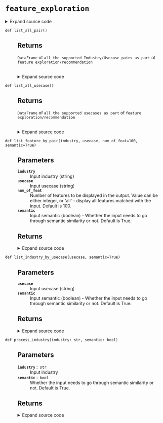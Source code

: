 # <code>feature_exploration</code>
<details class="source">
<summary>
<span>Expand source code</span>
</summary>
<pre>
```python
import pandas as pd
import numpy as np
from sentence_transformers import SentenceTransformer
from sentence_transformers import util

model_fer = SentenceTransformer("all-mpnet-base-v2")
input_path_fer = "https://raw.githubusercontent.com/anovos/anovos/main/data/feature_recommender/flatten_fr_db.csv"
df_input_fer = pd.read_csv(input_path_fer)
df_input_fer = df_input_fer.rename(columns=lambda x: x.strip().replace(" ", "_"))
feature_name_column = str(df_input_fer.columns.tolist()[0])
feature_desc_column = str(df_input_fer.columns.tolist()[1])
industry_column = str(df_input_fer.columns.tolist()[2])
usecase_column = str(df_input_fer.columns.tolist()[3])
source_column = str(df_input_fer.columns.tolist()[4])


def list_all_industry():
    """:return: DataFrame of all the supported industries as part of feature exploration/recommendation"""
    odf_uni = df_input_fer.iloc[:, 2].unique()
    odf = pd.DataFrame(odf_uni, columns=["Industry"])
    return odf


def list_all_usecase():
    """

    Returns
    -------
    DataFrame of all the supported usecases as part of feature exploration/recommendation
    """
    odf_uni = df_input_fer.iloc[:, 3].unique()
    odf = pd.DataFrame(odf_uni, columns=["Usecase"])
    return odf


def list_all_pair():
    """
    Returns
    -------
    DataFrame of all the supported Industry/Usecase pairs as part of feature exploration/recommendation
    """
    odf = df_input_fer.iloc[:, [2, 3]].drop_duplicates(keep="last", ignore_index=True)
    return odf


def process_usecase(usecase: str, semantic: bool):
    """

    Parameters
    ----------
    usecase : str
        Input usecase
    semantic : bool
        Whether the input needs to go through semantic similarity or not. Default is True.

    Returns
    -------

    """
    if type(semantic) != bool:
        raise TypeError("Invalid input for semantic")
    if type(usecase) != str:
        raise TypeError("Invalid input for usecase")
    usecase = usecase.lower().strip()
    usecase = usecase.replace("[^A-Za-z0-9 ]+", " ")
    all_usecase = list_all_usecase()["Usecase"].to_list()
    if semantic and usecase not in all_usecase:
        all_usecase_embeddings = model_fer.encode(all_usecase, convert_to_tensor=True)
        usecase_embeddings = model_fer.encode(usecase, convert_to_tensor=True)
        cos_scores = util.pytorch_cos_sim(usecase_embeddings, all_usecase_embeddings)[0]
        first_match_index = int(np.argpartition(-cos_scores, 0)[0])
        processed_usecase = all_usecase[first_match_index]
        print(
            "Given input Usecase is not available. Showing the most semantically relevant Usecase result: ",
            processed_usecase,
        )
    else:
        processed_usecase = usecase
    return processed_usecase


def process_industry(industry: str, semantic: bool):
    """

    Parameters
    ----------
    industry : str
        Input industry
    semantic : bool
        Whether the input needs to go through semantic similarity or not. Default is True.

    Returns
    -------

    """
    if type(semantic) != bool:
        raise TypeError("Invalid input for semantic")
    if type(industry) != str:
        raise TypeError("Invalid input for industry")
    industry = industry.lower().strip()
    industry = industry.replace("[^A-Za-z0-9 ]+", " ")
    all_industry = list_all_industry()["Industry"].to_list()
    if semantic and industry not in all_industry:
        all_industry_embeddings = model_fer.encode(all_industry, convert_to_tensor=True)
        industry_embeddings = model_fer.encode(industry, convert_to_tensor=True)
        cos_scores = util.pytorch_cos_sim(industry_embeddings, all_industry_embeddings)[
            0
        ]
        first_match_index = int(np.argpartition(-cos_scores, 0)[0])
        processed_industry = all_industry[first_match_index]
        print(
            "Given input Industry is not available. Showing the most semantically relevant Industry result: ",
            processed_industry,
        )
    else:
        processed_industry = industry
    return processed_industry


def list_usecase_by_industry(industry, semantic=True):
    """

    Parameters
    ----------
    industry
        Input industry (string)
    semantic
        Input semantic (boolean) - Whether the input needs to go through semantic similarity or not. Default is True.

    Returns
    -------

    """
    industry = process_industry(industry, semantic)
    odf = pd.DataFrame(df_input_fer.loc[df_input_fer.iloc[:, 2] == industry].iloc[:, 3])
    odf = odf.drop_duplicates(keep="last", ignore_index=True)
    return odf


def list_industry_by_usecase(usecase, semantic=True):
    """

    Parameters
    ----------
    usecase
        Input usecase (string)
    semantic
        Input semantic (boolean) - Whether the input needs to go through semantic similarity or not. Default is True.

    Returns
    -------

    """
    usecase = process_usecase(usecase, semantic)
    odf = pd.DataFrame(df_input_fer.loc[df_input_fer.iloc[:, 3] == usecase].iloc[:, 2])
    odf = odf.drop_duplicates(keep="last", ignore_index=True)
    return odf


def list_feature_by_industry(industry, num_of_feat=100, semantic=True):
    """

    Parameters
    ----------
    industry
        Input industry (string)
    num_of_feat
        Number of features to be displayed in the output.
        Value can be either integer, or 'all' - display all features matched with the input. Default is 100.
    semantic
        Input semantic (boolean) - Whether the input needs to go through semantic similarity or not. Default is True.

    Returns
    -------

    """
    if type(num_of_feat) != int or num_of_feat < 0:
        if num_of_feat != "all":
            raise TypeError("Invalid input for num_of_feat")
    industry = process_industry(industry, semantic)
    odf = df_input_fer.loc[df_input_fer.iloc[:, 2] == industry].drop_duplicates(
        keep="last", ignore_index=True
    )
    if len(odf) > 0:
        odf["count"] = odf.groupby(usecase_column)[usecase_column].transform("count")
        odf.sort_values("count", inplace=True, ascending=False)
        odf = odf.drop("count", axis=1)
        if num_of_feat != "all":
            odf = odf.head(num_of_feat).reset_index(drop=True)
        else:
            odf = odf.reset_index(drop=True)
    return odf


def list_feature_by_usecase(usecase, num_of_feat=100, semantic=True):
    """

    Parameters
    ----------
    usecase
        Input usecase (string)
    num_of_feat
        Number of features to be displayed in the output.
        Value can be either integer, or 'all' - display all features matched with the input.  Default is 100.
    semantic
        Input semantic (boolean) - Whether the input needs to go through semantic similarity or not. Default is True.

    Returns
    -------

    """
    if type(num_of_feat) != int or num_of_feat < 0:
        if num_of_feat != "all":
            raise TypeError("Invalid input for num_of_feat")
    usecase = process_usecase(usecase, semantic)
    odf = df_input_fer.loc[df_input_fer.iloc[:, 3] == usecase].drop_duplicates(
        keep="last", ignore_index=True
    )
    if len(odf) > 0:
        odf["count"] = odf.groupby(industry_column)[industry_column].transform("count")
        odf.sort_values("count", inplace=True, ascending=False)
        odf = odf.drop("count", axis=1)
        if num_of_feat != "all":
            odf = odf.head(num_of_feat).reset_index(drop=True)
        else:
            odf = odf.reset_index(drop=True)
    return odf


def list_feature_by_pair(industry, usecase, num_of_feat=100, semantic=True):
    """

    Parameters
    ----------
    industry
        Input industry (string)
    usecase
        Input usecase (string)
    num_of_feat
        Number of features to be displayed in the output.
        Value can be either integer, or 'all' - display all features matched with the input.  Default is 100.
    semantic
        Input semantic (boolean) - Whether the input needs to go through semantic similarity or not. Default is True.

    Returns
    -------

    """
    if type(num_of_feat) != int or num_of_feat < 0:
        if num_of_feat != "all":
            raise TypeError("Invalid input for num_of_feat")
    industry = process_industry(industry, semantic)
    usecase = process_usecase(usecase, semantic)
    if num_of_feat != "all":
        odf = (
            df_input_fer.loc[
                (df_input_fer.iloc[:, 2] == industry)
                & (df_input_fer.iloc[:, 3] == usecase)
            ]
            .drop_duplicates(keep="last", ignore_index=True)
            .head(num_of_feat)
        )
    else:
        odf = df_input_fer.loc[
            (df_input_fer.iloc[:, 2] == industry) & (df_input_fer.iloc[:, 3] == usecase)
        ].drop_duplicates(keep="last", ignore_index=True)
    return odf
```
</pre>
</details>
## Functions
<dl>
<dt id="anovos.feature_recommender.feature_exploration.list_all_industry"><code class="name flex hljs csharp">
<span class="k">def</span> <span class="nf"><span class="ident">list_all_industry</span></span>(<span class="n">)</span>
</code></dt>
<dd>
<div class="desc"><p>:return: DataFrame of all the supported industries as part of feature exploration/recommendation</p></div>
<details class="source">
<summary>
<span>Expand source code</span>
</summary>
<pre>
```python
def list_all_industry():
    """:return: DataFrame of all the supported industries as part of feature exploration/recommendation"""
    odf_uni = df_input_fer.iloc[:, 2].unique()
    odf = pd.DataFrame(odf_uni, columns=["Industry"])
    return odf
```
</pre>
</details>
</dd>
<dt id="anovos.feature_recommender.feature_exploration.list_all_pair"><code class="name flex hljs csharp">
<span class="k">def</span> <span class="nf"><span class="ident">list_all_pair</span></span>(<span class="n">)</span>
</code></dt>
<dd>
<div class="desc"><h2 id="returns">Returns</h2>
<dl>
<dt><code>DataFrame</code> of <code>all the supported Industry/Usecase pairs as part</code> of <code>feature exploration/recommendation</code></dt>
<dd>&nbsp;</dd>
</dl></div>
<details class="source">
<summary>
<span>Expand source code</span>
</summary>
<pre>
```python
def list_all_pair():
    """
    Returns
    -------
    DataFrame of all the supported Industry/Usecase pairs as part of feature exploration/recommendation
    """
    odf = df_input_fer.iloc[:, [2, 3]].drop_duplicates(keep="last", ignore_index=True)
    return odf
```
</pre>
</details>
</dd>
<dt id="anovos.feature_recommender.feature_exploration.list_all_usecase"><code class="name flex hljs csharp">
<span class="k">def</span> <span class="nf"><span class="ident">list_all_usecase</span></span>(<span class="n">)</span>
</code></dt>
<dd>
<div class="desc"><h2 id="returns">Returns</h2>
<dl>
<dt><code>DataFrame</code> of <code>all the supported usecases as part</code> of <code>feature exploration/recommendation</code></dt>
<dd>&nbsp;</dd>
</dl></div>
<details class="source">
<summary>
<span>Expand source code</span>
</summary>
<pre>
```python
def list_all_usecase():
    """

    Returns
    -------
    DataFrame of all the supported usecases as part of feature exploration/recommendation
    """
    odf_uni = df_input_fer.iloc[:, 3].unique()
    odf = pd.DataFrame(odf_uni, columns=["Usecase"])
    return odf
```
</pre>
</details>
</dd>
<dt id="anovos.feature_recommender.feature_exploration.list_feature_by_industry"><code class="name flex hljs csharp">
<span class="k">def</span> <span class="nf"><span class="ident">list_feature_by_industry</span></span>(<span class="n">industry, num_of_feat=100, semantic=True)</span>
</code></dt>
<dd>
<div class="desc"><h2 id="parameters">Parameters</h2>
<dl>
<dt><strong><code>industry</code></strong></dt>
<dd>Input industry (string)</dd>
<dt><strong><code>num_of_feat</code></strong></dt>
<dd>Number of features to be displayed in the output.
Value can be either integer, or 'all' - display all features matched with the input. Default is 100.</dd>
<dt><strong><code>semantic</code></strong></dt>
<dd>Input semantic (boolean) - Whether the input needs to go through semantic similarity or not. Default is True.</dd>
</dl>
<h2 id="returns">Returns</h2></div>
<details class="source">
<summary>
<span>Expand source code</span>
</summary>
<pre>
```python
def list_feature_by_industry(industry, num_of_feat=100, semantic=True):
    """

    Parameters
    ----------
    industry
        Input industry (string)
    num_of_feat
        Number of features to be displayed in the output.
        Value can be either integer, or 'all' - display all features matched with the input. Default is 100.
    semantic
        Input semantic (boolean) - Whether the input needs to go through semantic similarity or not. Default is True.

    Returns
    -------

    """
    if type(num_of_feat) != int or num_of_feat < 0:
        if num_of_feat != "all":
            raise TypeError("Invalid input for num_of_feat")
    industry = process_industry(industry, semantic)
    odf = df_input_fer.loc[df_input_fer.iloc[:, 2] == industry].drop_duplicates(
        keep="last", ignore_index=True
    )
    if len(odf) > 0:
        odf["count"] = odf.groupby(usecase_column)[usecase_column].transform("count")
        odf.sort_values("count", inplace=True, ascending=False)
        odf = odf.drop("count", axis=1)
        if num_of_feat != "all":
            odf = odf.head(num_of_feat).reset_index(drop=True)
        else:
            odf = odf.reset_index(drop=True)
    return odf
```
</pre>
</details>
</dd>
<dt id="anovos.feature_recommender.feature_exploration.list_feature_by_pair"><code class="name flex hljs csharp">
<span class="k">def</span> <span class="nf"><span class="ident">list_feature_by_pair</span></span>(<span class="n">industry, usecase, num_of_feat=100, semantic=True)</span>
</code></dt>
<dd>
<div class="desc"><h2 id="parameters">Parameters</h2>
<dl>
<dt><strong><code>industry</code></strong></dt>
<dd>Input industry (string)</dd>
<dt><strong><code>usecase</code></strong></dt>
<dd>Input usecase (string)</dd>
<dt><strong><code>num_of_feat</code></strong></dt>
<dd>Number of features to be displayed in the output.
Value can be either integer, or 'all' - display all features matched with the input.
Default is 100.</dd>
<dt><strong><code>semantic</code></strong></dt>
<dd>Input semantic (boolean) - Whether the input needs to go through semantic similarity or not. Default is True.</dd>
</dl>
<h2 id="returns">Returns</h2></div>
<details class="source">
<summary>
<span>Expand source code</span>
</summary>
<pre>
```python
def list_feature_by_pair(industry, usecase, num_of_feat=100, semantic=True):
    """

    Parameters
    ----------
    industry
        Input industry (string)
    usecase
        Input usecase (string)
    num_of_feat
        Number of features to be displayed in the output.
        Value can be either integer, or 'all' - display all features matched with the input.  Default is 100.
    semantic
        Input semantic (boolean) - Whether the input needs to go through semantic similarity or not. Default is True.

    Returns
    -------

    """
    if type(num_of_feat) != int or num_of_feat < 0:
        if num_of_feat != "all":
            raise TypeError("Invalid input for num_of_feat")
    industry = process_industry(industry, semantic)
    usecase = process_usecase(usecase, semantic)
    if num_of_feat != "all":
        odf = (
            df_input_fer.loc[
                (df_input_fer.iloc[:, 2] == industry)
                & (df_input_fer.iloc[:, 3] == usecase)
            ]
            .drop_duplicates(keep="last", ignore_index=True)
            .head(num_of_feat)
        )
    else:
        odf = df_input_fer.loc[
            (df_input_fer.iloc[:, 2] == industry) & (df_input_fer.iloc[:, 3] == usecase)
        ].drop_duplicates(keep="last", ignore_index=True)
    return odf
```
</pre>
</details>
</dd>
<dt id="anovos.feature_recommender.feature_exploration.list_feature_by_usecase"><code class="name flex hljs csharp">
<span class="k">def</span> <span class="nf"><span class="ident">list_feature_by_usecase</span></span>(<span class="n">usecase, num_of_feat=100, semantic=True)</span>
</code></dt>
<dd>
<div class="desc"><h2 id="parameters">Parameters</h2>
<dl>
<dt><strong><code>usecase</code></strong></dt>
<dd>Input usecase (string)</dd>
<dt><strong><code>num_of_feat</code></strong></dt>
<dd>Number of features to be displayed in the output.
Value can be either integer, or 'all' - display all features matched with the input.
Default is 100.</dd>
<dt><strong><code>semantic</code></strong></dt>
<dd>Input semantic (boolean) - Whether the input needs to go through semantic similarity or not. Default is True.</dd>
</dl>
<h2 id="returns">Returns</h2></div>
<details class="source">
<summary>
<span>Expand source code</span>
</summary>
<pre>
```python
def list_feature_by_usecase(usecase, num_of_feat=100, semantic=True):
    """

    Parameters
    ----------
    usecase
        Input usecase (string)
    num_of_feat
        Number of features to be displayed in the output.
        Value can be either integer, or 'all' - display all features matched with the input.  Default is 100.
    semantic
        Input semantic (boolean) - Whether the input needs to go through semantic similarity or not. Default is True.

    Returns
    -------

    """
    if type(num_of_feat) != int or num_of_feat < 0:
        if num_of_feat != "all":
            raise TypeError("Invalid input for num_of_feat")
    usecase = process_usecase(usecase, semantic)
    odf = df_input_fer.loc[df_input_fer.iloc[:, 3] == usecase].drop_duplicates(
        keep="last", ignore_index=True
    )
    if len(odf) > 0:
        odf["count"] = odf.groupby(industry_column)[industry_column].transform("count")
        odf.sort_values("count", inplace=True, ascending=False)
        odf = odf.drop("count", axis=1)
        if num_of_feat != "all":
            odf = odf.head(num_of_feat).reset_index(drop=True)
        else:
            odf = odf.reset_index(drop=True)
    return odf
```
</pre>
</details>
</dd>
<dt id="anovos.feature_recommender.feature_exploration.list_industry_by_usecase"><code class="name flex hljs csharp">
<span class="k">def</span> <span class="nf"><span class="ident">list_industry_by_usecase</span></span>(<span class="n">usecase, semantic=True)</span>
</code></dt>
<dd>
<div class="desc"><h2 id="parameters">Parameters</h2>
<dl>
<dt><strong><code>usecase</code></strong></dt>
<dd>Input usecase (string)</dd>
<dt><strong><code>semantic</code></strong></dt>
<dd>Input semantic (boolean) - Whether the input needs to go through semantic similarity or not. Default is True.</dd>
</dl>
<h2 id="returns">Returns</h2></div>
<details class="source">
<summary>
<span>Expand source code</span>
</summary>
<pre>
```python
def list_industry_by_usecase(usecase, semantic=True):
    """

    Parameters
    ----------
    usecase
        Input usecase (string)
    semantic
        Input semantic (boolean) - Whether the input needs to go through semantic similarity or not. Default is True.

    Returns
    -------

    """
    usecase = process_usecase(usecase, semantic)
    odf = pd.DataFrame(df_input_fer.loc[df_input_fer.iloc[:, 3] == usecase].iloc[:, 2])
    odf = odf.drop_duplicates(keep="last", ignore_index=True)
    return odf
```
</pre>
</details>
</dd>
<dt id="anovos.feature_recommender.feature_exploration.list_usecase_by_industry"><code class="name flex hljs csharp">
<span class="k">def</span> <span class="nf"><span class="ident">list_usecase_by_industry</span></span>(<span class="n">industry, semantic=True)</span>
</code></dt>
<dd>
<div class="desc"><h2 id="parameters">Parameters</h2>
<dl>
<dt><strong><code>industry</code></strong></dt>
<dd>Input industry (string)</dd>
<dt><strong><code>semantic</code></strong></dt>
<dd>Input semantic (boolean) - Whether the input needs to go through semantic similarity or not. Default is True.</dd>
</dl>
<h2 id="returns">Returns</h2></div>
<details class="source">
<summary>
<span>Expand source code</span>
</summary>
<pre>
```python
def list_usecase_by_industry(industry, semantic=True):
    """

    Parameters
    ----------
    industry
        Input industry (string)
    semantic
        Input semantic (boolean) - Whether the input needs to go through semantic similarity or not. Default is True.

    Returns
    -------

    """
    industry = process_industry(industry, semantic)
    odf = pd.DataFrame(df_input_fer.loc[df_input_fer.iloc[:, 2] == industry].iloc[:, 3])
    odf = odf.drop_duplicates(keep="last", ignore_index=True)
    return odf
```
</pre>
</details>
</dd>
<dt id="anovos.feature_recommender.feature_exploration.process_industry"><code class="name flex hljs csharp">
<span class="k">def</span> <span class="nf"><span class="ident">process_industry</span></span>(<span class="n">industry: str, semantic: bool)</span>
</code></dt>
<dd>
<div class="desc"><h2 id="parameters">Parameters</h2>
<dl>
<dt><strong><code>industry</code></strong> :&ensp;<code>str</code></dt>
<dd>Input industry</dd>
<dt><strong><code>semantic</code></strong> :&ensp;<code>bool</code></dt>
<dd>Whether the input needs to go through semantic similarity or not. Default is True.</dd>
</dl>
<h2 id="returns">Returns</h2></div>
<details class="source">
<summary>
<span>Expand source code</span>
</summary>
<pre>
```python
def process_industry(industry: str, semantic: bool):
    """

    Parameters
    ----------
    industry : str
        Input industry
    semantic : bool
        Whether the input needs to go through semantic similarity or not. Default is True.

    Returns
    -------

    """
    if type(semantic) != bool:
        raise TypeError("Invalid input for semantic")
    if type(industry) != str:
        raise TypeError("Invalid input for industry")
    industry = industry.lower().strip()
    industry = industry.replace("[^A-Za-z0-9 ]+", " ")
    all_industry = list_all_industry()["Industry"].to_list()
    if semantic and industry not in all_industry:
        all_industry_embeddings = model_fer.encode(all_industry, convert_to_tensor=True)
        industry_embeddings = model_fer.encode(industry, convert_to_tensor=True)
        cos_scores = util.pytorch_cos_sim(industry_embeddings, all_industry_embeddings)[
            0
        ]
        first_match_index = int(np.argpartition(-cos_scores, 0)[0])
        processed_industry = all_industry[first_match_index]
        print(
            "Given input Industry is not available. Showing the most semantically relevant Industry result: ",
            processed_industry,
        )
    else:
        processed_industry = industry
    return processed_industry
```
</pre>
</details>
</dd>
<dt id="anovos.feature_recommender.feature_exploration.process_usecase"><code class="name flex hljs csharp">
<span class="k">def</span> <span class="nf"><span class="ident">process_usecase</span></span>(<span class="n">usecase: str, semantic: bool)</span>
</code></dt>
<dd>
<div class="desc"><h2 id="parameters">Parameters</h2>
<dl>
<dt><strong><code>usecase</code></strong> :&ensp;<code>str</code></dt>
<dd>Input usecase</dd>
<dt><strong><code>semantic</code></strong> :&ensp;<code>bool</code></dt>
<dd>Whether the input needs to go through semantic similarity or not. Default is True.</dd>
</dl>
<h2 id="returns">Returns</h2></div>
<details class="source">
<summary>
<span>Expand source code</span>
</summary>
<pre>
```python
def process_usecase(usecase: str, semantic: bool):
    """

    Parameters
    ----------
    usecase : str
        Input usecase
    semantic : bool
        Whether the input needs to go through semantic similarity or not. Default is True.

    Returns
    -------

    """
    if type(semantic) != bool:
        raise TypeError("Invalid input for semantic")
    if type(usecase) != str:
        raise TypeError("Invalid input for usecase")
    usecase = usecase.lower().strip()
    usecase = usecase.replace("[^A-Za-z0-9 ]+", " ")
    all_usecase = list_all_usecase()["Usecase"].to_list()
    if semantic and usecase not in all_usecase:
        all_usecase_embeddings = model_fer.encode(all_usecase, convert_to_tensor=True)
        usecase_embeddings = model_fer.encode(usecase, convert_to_tensor=True)
        cos_scores = util.pytorch_cos_sim(usecase_embeddings, all_usecase_embeddings)[0]
        first_match_index = int(np.argpartition(-cos_scores, 0)[0])
        processed_usecase = all_usecase[first_match_index]
        print(
            "Given input Usecase is not available. Showing the most semantically relevant Usecase result: ",
            processed_usecase,
        )
    else:
        processed_usecase = usecase
    return processed_usecase
```
</pre>
</details>
</dd>
</dl>